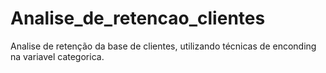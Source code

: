 # Analise_de_retencao_clientes
 Analise de retenção da base de clientes, utilizando técnicas de enconding na variavel categorica.
